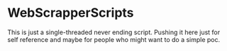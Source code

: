 # WebScrapperScripts

This is just a single-threaded never ending script. Pushing it here just for self reference and maybe for people who might want to do a simple poc.
